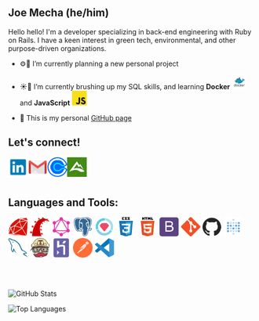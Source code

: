 <!-- ![readme_banner2](https://user-images.githubusercontent.com/72046344/123562329-c61e0880-d773-11eb-833a-e1582094c477.jpg) -->

## Joe Mecha (he/him) 

Hello hello! I'm a developer specializing in back-end engineering with Ruby on Rails. I have a keen interest in green tech, environmental, and other purpose-driven organizations.

- ⚙🔧 I’m currently planning a new personal project

- ☀️🌱 I’m currently brushing up my SQL skills, and learning __Docker__ <img src="icons/docker-logo.png" width="30px" /> and __JavaScript__ <img src="icons/javascript.svg" width="30px" />

- 📓 This is my personal <a href="https://joemecha.github.io/">GitHub page</a>

<!-- When not coding, I'm often scrambling over a mountain ridge 🏔, going on a 'squirrel safari' with my dog 🐶, or playing a round of disc golf 🥏 -->

## Let's connect!
<p>
  <a href="https://linkedin.com/in/joemecha" target="blank"><img align="left" src="icons/linkedin.png" alt="linkedin" width="40px" /></a>
  <a href="mailto:joe.mecha@measurabl.com" target="blank"><img align="left" src="icons/mail.png" alt="email" width="40px" /></a>
  <a href="https://calendly.com/joemecha" target="blank"><img align="left" src="icons/calendly.png" alt="letschat" width="40px" /></a>
  <a href="https://www.alltrails.com/members/joseph-mecha" target="blank"><img align="left" src="icons/alltrails.png" alt="mountaintime" width="40px" /></a>
</p>
<br />
<br />
<br />

## Languages and Tools:
<p align="left">
<a href="https://www.ruby-lang.org/en/" target="blank"><img src="icons/ruby-plain.svg" alt="ruby" width="40px"><a/>
<a href="https://rubyonrails.org" target="blank"><img src="icons/rails-plain.svg" alt="ruby on rails" width="40px"><a/>
<a href="https://graphql.org/" target="blank"><img src="icons/GraphQL.svg" alt="graphql" width="40px"><a/>
<a href="https://www.postgresql.org" target="blank"><img src="icons/postgresql-plain.svg" alt="postgresql" width="40px"><a/>
<a href="https://rspec.info/" target="blank"><img src="icons/rspec.png" alt="rspec" alt="rspec" width="40px"><a/>
<a href="https://www.w3schools.com/css/" target="blank"><img src="icons/css3-original-wordmark.svg" alt="css" width="40px"><a/>
<a href="https://www.w3.org/html/" target="blank"><img src="icons/html5-original-wordmark.svg" alt="html" width="40px"><a/>
<a href="https://getbootstrap.com/" target="blank"><img src="icons/bootstrap-plain.svg" alt="bootstrap" width="40px"><a/>
<a href="https://git-scm.com/" target="blank"><img src="icons/git-plain.svg" alt="git" width="40px"><a/>
<a href="https://github.com/" target="blank"><img src="icons/github-lighter.png" alt="github" width="40px"><a/>
<a href="https://www.metabase.com/" target="blank"><img src="icons/metabase.png" alt="metabase" width="40px"><a/>
<a href="https://www.mysql.com/" target="blank"><img src="icons/mysql.svg" alt="mysql" width="40px"><a/>
<a href="https://travis-ci.org" target="blank"><img src="icons/travisci.svg" alt="travis ci" width="40px"><a/>
<a href="https://heroku.com" target="blank"><img src="icons/heroku-plain.svg" alt="heroku" width="40px"><a/>
<a href="https://postman.com" target="_blank"> <img src="icons/postman.svg" alt="postman" width="40px"><a/>
<a href="https://code.visualstudio.com/" target="blank"><img src="icons/vscode-original.svg" alt="vscode" width="40px"><a/>
</p>
<br />
<br />

![GitHub Stats](https://github-readme-stats.vercel.app/api?username=joemecha&show_icons=true&theme=dark&icon_color=c9d1d9&bg_color=161c22&title_color=56d364)

![Top Languages](https://github-readme-stats.vercel.app/api/top-langs/?username=joemecha&theme=dark&icon_color=c9d1d9&bg_color=161c22&title_color=56d364)

